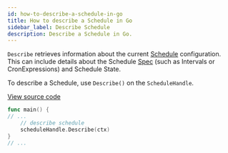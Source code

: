 ```yaml
---
id: how-to-describe-a-schedule-in-go
title: How to describe a Schedule in Go
sidebar_label: Describe Schedule
description: Describe a Schedule in Go.
---
```


`Describe` retrieves information about the current [Schedule](/concepts/what-is-a-schedule) configuration.
This can include details about the Schedule [Spec](/concepts/what-is-a-schedule#spec) (such as Intervals or CronExpressions) and Schedule State.

To describe a Schedule, use `Describe()` on the `ScheduleHandle`.

<a class="dacx-source-link" href="https://github.com/temporalio/documentation-samples-go/blob/add-go-schedule-sample/schedule/describe/main_dacx.go">View source code</a>

```go
func main() {
// ...
	// describe schedule
	scheduleHandle.Describe(ctx)
}
// ...
```
